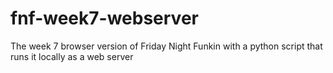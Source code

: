 # fnf-week7-webserver
The week 7 browser version of Friday Night Funkin with a python script that runs it locally as a web server
